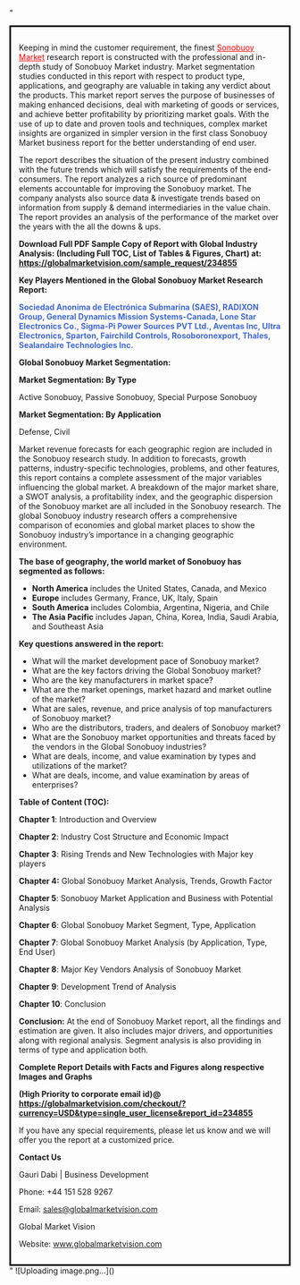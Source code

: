 "<div style='border: 3px solid black; padding: 1em;'>

Keeping in mind the customer requirement, the finest <a style='color: #ff0000;' href='https://globalmarketvision.com/reports/global-sonobuoy-market/234855'>Sonobuoy Market</a> research report is constructed with the professional and in-depth study of Sonobuoy Market industry. Market segmentation studies conducted in this report with respect to product type, applications, and geography are valuable in taking any verdict about the products. This market report serves the purpose of businesses of making enhanced decisions, deal with marketing of goods or services, and achieve better profitability by prioritizing market goals. With the use of up to date and proven tools and techniques, complex market insights are organized in simpler version in the first class Sonobuoy Market business report for the better understanding of end user.

The report describes the situation of the present industry combined with the future trends which will satisfy the requirements of the end-consumers. The report analyzes a rich source of predominant elements accountable for improving the Sonobuoy market. The company analysts also source data &amp; investigate trends based on information from supply &amp; demand intermediaries in the value chain. The report provides an analysis of the performance of the market over the years with the all the downs &amp; ups.

<strong>Download Full PDF Sample Copy of Report with Global Industry Analysis: (Including Full TOC, List of Tables &amp; Figures, Chart) at</strong><strong>:</strong><strong> <a style='color: #ff0000;' href='https://globalmarketvision.com/sample_request/234855?utm_source=linkedinPulse&utm_medium=Dhiraj&utm_campaign=Dhiraj'><strong>https://globalmarketvision.com/sample_request/234855</strong></a></strong>

<strong>Key Players Mentioned in the Global Sonobuoy Market Research Report:</strong>

<strong style='color: #4169e1;'>Sociedad Anonima de Electrónica Submarina (SAES), RADIXON Group, General Dynamics Mission Systems-Canada, Lone Star Electronics Co., Sigma-Pi Power Sources PVT Ltd., Aventas Inc, Ultra Electronics, Sparton, Fairchild Controls, Rosoboronexport, Thales, Sealandaire Technologies Inc.</strong>

<strong>Global Sonobuoy Market Segmentation:</strong>

<strong>Market Segmentation: By Type</strong>

Active Sonobuoy, Passive Sonobuoy, Special Purpose Sonobuoy

<strong>Market Segmentation: By Application</strong>

Defense, Civil

Market revenue forecasts for each geographic region are included in the Sonobuoy research study. In addition to forecasts, growth patterns, industry-specific technologies, problems, and other features, this report contains a complete assessment of the major variables influencing the global market. A breakdown of the major market share, a SWOT analysis, a profitability index, and the geographic dispersion of the Sonobuoy market are all included in the Sonobuoy research. The global Sonobuoy industry research offers a comprehensive comparison of economies and global market places to show the Sonobuoy industry’s importance in a changing geographic environment.

<strong>The base of geography, the world market of Sonobuoy has segmented as follows:</strong>
<ul>
  <li><strong>North America</strong> includes the United States, Canada, and Mexico</li>
  <li><strong>Europe</strong> includes Germany, France, UK, Italy, Spain</li>
  <li><strong>South America</strong> includes Colombia, Argentina, Nigeria, and Chile</li>
  <li><strong>The Asia Pacific</strong> includes Japan, China, Korea, India, Saudi Arabia, and Southeast Asia</li>
</ul>
<strong>Key questions answered in the report:</strong>
<ul>
  <li>What will the market development pace of Sonobuoy market?</li>
  <li>What are the key factors driving the Global Sonobuoy market?</li>
  <li>Who are the key manufacturers in market space?</li>
  <li>What are the market openings, market hazard and market outline of the market?</li>
  <li>What are sales, revenue, and price analysis of top manufacturers of Sonobuoy market?</li>
  <li>Who are the distributors, traders, and dealers of Sonobuoy market?</li>
  <li>What are the Sonobuoy market opportunities and threats faced by the vendors in the Global Sonobuoy industries?</li>
  <li>What are deals, income, and value examination by types and utilizations of the market?</li>
  <li>What are deals, income, and value examination by areas of enterprises?</li>
</ul>
<strong>Table of Content (TOC): </strong>

<strong>Chapter 1</strong>: Introduction and Overview

<strong>Chapter 2</strong>: Industry Cost Structure and Economic Impact

<strong>Chapter 3</strong>: Rising Trends and New Technologies with Major key players

<strong>Chapter 4:</strong> Global Sonobuoy Market Analysis, Trends, Growth Factor

<strong>Chapter 5</strong>: Sonobuoy Market Application and Business with Potential Analysis

<strong>Chapter 6</strong>: Global Sonobuoy Market Segment, Type, Application

<strong>Chapter 7</strong>: Global Sonobuoy Market Analysis (by Application, Type, End User)

<strong>Chapter 8</strong>: Major Key Vendors Analysis of Sonobuoy Market

<strong>Chapter 9</strong>: Development Trend of Analysis

<strong>Chapter 10</strong>: Conclusion

<strong>Conclusion:</strong> At the end of Sonobuoy Market report, all the findings and estimation are given. It also includes major drivers, and opportunities along with regional analysis. Segment analysis is also providing in terms of type and application both.

<strong> Complete Report Details with Facts and Figures along respective Images and Graphs </strong>

<strong>(High Priority to corporate email id)</strong><strong>@</strong><strong> <strong><a style='color: #ff0000;' href='https://globalmarketvision.com/checkout/?currency=USD&type=single_user_license&report_id=234855?utm_source=linkedinPulse&utm_medium=Dhiraj&utm_campaign=Dhiraj'>https://globalmarketvision.com/checkout/?currency=USD&type=single_user_license&report_id=234855</a></strong>
</strong>

If you have any special requirements, please let us know and we will offer you the report at a customized price.

<strong>Contact Us</strong>

Gauri Dabi | Business Development

Phone: +44 151 528 9267

Email: <a href='mailto:sales@globalmarketvision.com'>sales@globalmarketvision.com</a>

Global Market Vision

Website: <a href='http://www.globalmarketvision.com/'>www.globalmarketvision.com</a>

</div>"
![Uploading image.png…]()
